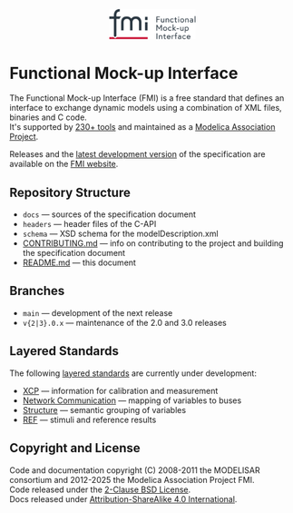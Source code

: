 <p align="center">
  <img src="docs/images/FMI_logo_horizontal.svg" width="30%" alt="FMI Logo"/>
</p>

# Functional Mock-up Interface

The Functional Mock-up Interface (FMI) is a free standard that defines an interface to exchange dynamic models using a combination of XML files, binaries and C code.  
It's supported by [230+ tools](https://fmi-standard.org/tools/) and maintained as a [Modelica Association Project](https://modelica.org/projects).

Releases and the [latest development version](https://fmi-standard.org/docs/main/) of the specification are available on the [FMI website](https://fmi-standard.org/).

## Repository Structure

- `docs` — sources of the specification document
- `headers` — header files of the C-API
- `schema` — XSD schema for the modelDescription.xml
- [CONTRIBUTING.md](CONTRIBUTING.md) — info on contributing to the project and building the specification document
- [README.md](README.md) — this document

## Branches

- `main` — development of the next release
- `v{2|3}.0.x` — maintenance of the 2.0 and 3.0 releases

## Layered Standards

The following [layered standards](https://github.com/modelica/fmi-standard/blob/main/docs/2_6_versioning_layered_standards.adoc#versioning-and-layered-standards) are currently under development:

- [XCP](https://github.com/modelica/fmi-ls-xcp) — information for calibration and measurement
- [Network Communication](https://github.com/modelica/fmi-ls-bus) — mapping of variables to buses
- [Structure](https://github.com/modelica/fmi-ls-struct) — semantic grouping of variables
- [REF](https://github.com/modelica/fmi-ls-ref) — stimuli and reference results

## Copyright and License

Code and documentation copyright (C) 2008-2011 the MODELISAR consortium and 2012-2025 the Modelica Association Project FMI.  
Code released under the [2-Clause BSD License](https://opensource.org/licenses/BSD-2-Clause).  
Docs released under [Attribution-ShareAlike 4.0 International](https://creativecommons.org/licenses/by-sa/4.0/).
